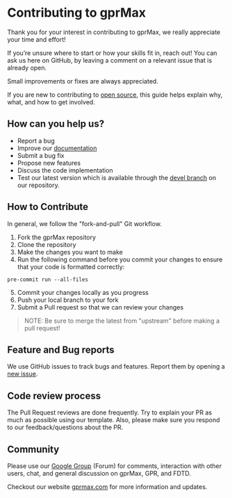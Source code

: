 # Contributing to gprMax

Thank you for your interest in contributing to gprMax, we really appreciate your time and effort!

If you’re unsure where to start or how your skills fit in, reach out! You can ask us here on GitHub, by leaving a comment on a relevant issue that is already open.

Small improvements or fixes are always appreciated.

If you are new to contributing to [open source](https://opensource.guide/how-to-contribute/), this guide helps explain why, what, and how to get involved.

## How can you help us?

* Report a bug
* Improve our [documentation](https://docs.gprmax.com/en/devel/)
* Submit a bug fix
* Propose new features
* Discuss the code implementation
* Test our latest version which is available through the [devel branch](https://github.com/gprmax/gprMax/tree/devel) on our repository.

## How to Contribute

In general, we follow the "fork-and-pull" Git workflow.

1. Fork the gprMax repository
2. Clone the repository
3. Make the changes you want to make
4. Run the following command before you commit your changes to ensure that your code is formatted correctly:

```
pre-commit run --all-files
```

5. Commit your changes locally as you progress
6. Push your local branch to your fork
7. Submit a Pull request so that we can review your changes

> NOTE: Be sure to merge the latest from "upstream" before making a pull request!

## Feature and Bug reports

We use GitHub issues to track bugs and features. Report them by opening a [new issue](https://github.com/gprMax/gprMax/issues).

## Code review process

The Pull Request reviews are done frequently. Try to explain your PR as much as possible using our template. Also, please make sure you respond to our feedback/questions about the PR.

## Community

Please use our [Google Group](https://groups.google.com/g/gprmax) (Forum) for comments, interaction with other users, chat, and general discussion on gprMax, GPR, and FDTD.

Checkout our website [gprmax.com](https://www.gprmax.com/) for more information and updates.
